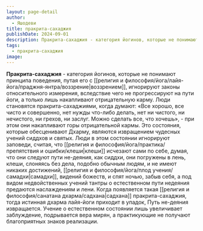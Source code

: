 ```yaml
---
layout: page-detail
author:
  - Яшодеви
title: пракрита-сахаджия
publishDate: 2024-09-01
description: Пракрита-сахаджия - категория йогинов, которые не понимают принципа поведения, путая его с воззрением, игнорируют законы относительного измерения, вследствие чего не прогрессируют на пути йоги, а только лишь накапливают отрицательную карму.
tags:
  - пракрита-сахаджия
image:
---
```

**Пракрита-сахаджия** - категория йогинов, которые не понимают принципа поведения, путая его с [[религия и философия/йога/лайя-йога/праджня-янтра/воззрение|воззрением]], игнорируют законы относительного измерения, вследствие чего не прогрессируют на пути йоги, а только лишь накапливают отрицательную карму.
Люди становятся пракрита-сахаджиями, когда думают: «Все хорошо, все чисто и совершенно, нет нужды что-либо делать, нет ни чистого, ни нечистого, ни грехов, ни заслуг. Можно сделать все, что хочешь», - при этом они накапливают горы отрицательной кармы. Это состояния, которые обесценивают Дхарму, являются извращением чудесных учений сиддхов и святых. Люди в этом состоянии игнорируют заповеди, считая, что [[религия и философия/йога/практика/препятствия и ошибки/клеши|клеши]] исчезают сами по себе, думая, что они следуют пути не-деяния, как сиддхи, они погружены в лень, клеши, слоняясь без дела, подобно обычным людям, и не имеют никаких достижений, [[религия и философия/йога/плод учения/самадхи|самадхи]], видений божеств, и спят ночью, забыв себя, а под видом недвойственных учений тантры о естественном пути недеяния предаются наслаждениям и лени. Когда появляется такая [[религия и философия/санатана дхарма/садхана|садхана]] пракрита-сахаджия, тогда истинная дхарма лайя-йоги приходит в упадок, Путь не-деяния извращается. Учение о естественном состоянии лишь увеличивает заблуждение, подрывается вера мирян, а практикующие не получают благоприятных знаков реализации.

